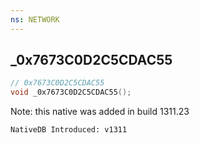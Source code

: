 ```yaml
---
ns: NETWORK
---
```

## _0x7673C0D2C5CDAC55

```c
// 0x7673C0D2C5CDAC55
void _0x7673C0D2C5CDAC55();
```

Note: this native was added in build 1311.23

```
NativeDB Introduced: v1311
```

